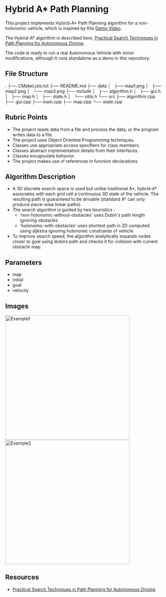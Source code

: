 # Hybrid A* Path Planning

This project implements Hybrid-A* Path Planning algorithm for a non-holonomic vehicle, which is inspired by this [Demo Video](https://www.youtube.com/watch?time_continue=2&v=qXZt-B7iUyw).

The Hybrid-A* algorithm is described here, [Practical Search Techniques in Path Planning for Autonomous Driving](https://ai.stanford.edu/~ddolgov/papers/dolgov_gpp_stair08.pdf).

The code is ready to run a real Autonomous Vehicle with minor modifications, although it runs standalone as a demo in this repository.

## File Structure

.
├── CMakeLists.txt
├── README.md
├── data
│   ├── map1.png
│   ├── map2.png
│   └── map3.png
├── include
│   ├── algorithm.h
│   ├── gui.h
│   ├── map.h
│   ├── state.h
│   └── utils.h
└── src
    ├── algorithm.cpp
    ├── gui.cpp
    ├── main.cpp
    ├── map.cpp
    └── state.cpp

## Rubric Points

- The project reads data from a file and process the data, or the program writes data to a file.
- The project uses Object Oriented Programming techniques.
- Classes use appropriate access specifiers for class members.
- Classes abstract implementation details from their interfaces.
- Classes encapsulate behavior.
- The project makes use of references in function declarations.

## Algorithm Description

* A 3D discrete search space is used but unlike traditional A*, hybrid-A* associates with each grid cell a continuous 3D state of the vehicle. The resulting path is guaranteed to be drivable (standard A* can only produce piece-wise linear paths).
* The search algorithm is guided by two heuristics -
	* 'non-holonomic-without-obstacles' uses Dubin's path length ignoring obstacles
	* 'holonomic-with-obstacles' uses shortest path in 2D computed using dijkstra ignoring holonomic constraints of vehicle
* To improve search speed, the algorithm analytically expands nodes closer to goal using dubins path and checks it for collision with current obstacle map.

## Parameters

- map
- initial
- goal
- velocity

## Images

<img src="https://imgur.com/wDC3stV.png" alt="Example1" width="400"/>             <img src="https://imgur.com/GZH6w0V.png" alt="Example2" width="400"/>

## Resources

* [Practical Search Techniques in Path Planning for Autonomous Driving](https://ai.stanford.edu/~ddolgov/papers/dolgov_gpp_stair08.pdf)
